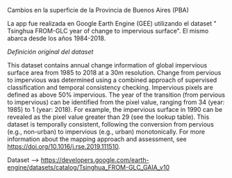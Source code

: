 Cambios en la superficie de la Provincia de Buenos Aires (PBA)

La app fue realizada en Google Earth Engine (GEE) utilizando el dataset " Tsinghua FROM-GLC year of change to impervious surface". El mismo abarca desde los años 1984-2018.

*Definición original del dataset*

This dataset contains annual change information of global impervious surface area from 1985 to 2018 at a 30m resolution. Change from pervious to impervious was determined using a combined approach of supervised classification and temporal consistency checking. Impervious pixels are defined as above 50% impervious. The year of the transition (from pervious to impervious) can be identified from the pixel value, ranging from 34 (year: 1985) to 1 (year: 2018). For example, the impervious surface in 1990 can be revealed as the pixel value greater than 29 (see the lookup table). This dataset is temporally consistent, following the conversion from pervious (e.g., non-urban) to impervious (e.g., urban) monotonically. For more information about the mapping approach and assessment, see https://doi.org/10.1016/j.rse.2019.111510.

Dataset --> https://developers.google.com/earth-engine/datasets/catalog/Tsinghua_FROM-GLC_GAIA_v10

